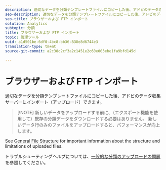 ```yaml
---
description: 適切なデータを分類テンプレートファイルにコピーした後、アドビのデータ収集サーバーにインポート（アップロード）できます。
seo-description: 適切なデータを分類テンプレートファイルにコピーした後、アドビのデータ収集サーバーにインポート（アップロード）できます。
seo-title: ブラウザーおよび FTP インポート
solution: Analytics
subtopic: 分類
title: ブラウザーおよび FTP インポート
topic: 管理ツール
uuid: a1d501be-6df0-4bc8-bb36-838e8d6744e3
translation-type: tm+mt
source-git-commit: a2c38c2cf3a2c1451e2c60e003ebe1fa9bfd145d

---
```



# ブラウザーおよび FTP インポート

適切なデータを分類テンプレートファイルにコピーした後、アドビのデータ収集サーバーにインポート（アップロード）できます。

> [!NOTE] 新しいデータをアップロードする前に、（エクスポート機能を使用して）既存の分類データをダウンロードする必要はありません。 新しいデータ行のみのファイルをアップロードすると、パフォーマンスが向上します。

See [General File Structure](../../../components/c-classifications2/c-classifications-importer/c-saint-data-files.md#concept_9EFF968DF5D244A887DE94075431C1BE) for important information about the structure and limitations of uploaded files.

トラブルシューティングヘルプについては、[一般的な分類のアップロードの問題](https://helpx.adobe.com/analytics/kb/common-saint-upload-issues.html)を参照してください。
